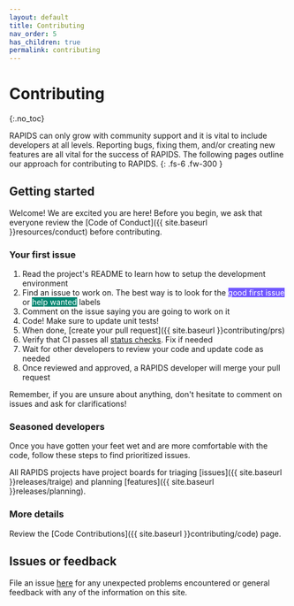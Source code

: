 ```yaml
---
layout: default
title: Contributing
nav_order: 5
has_children: true
permalink: contributing
---
```


# Contributing
{:.no_toc}

RAPIDS can only grow with community support and it is vital to include developers at all levels. Reporting bugs, fixing them, and/or creating new features are all vital for the success of RAPIDS. The following pages outline our approach for contributing to RAPIDS.
{: .fs-6 .fw-300 }

## Getting started

Welcome! We are excited you are here! Before you begin, we ask that everyone review the [Code of Conduct]({{ site.baseurl }}resources/conduct) before contributing.

### Your first issue

1. Read the project's README to learn how to setup the development environment
2. Find an issue to work on. The best way is to look for the <span class="label" style="background: #7057ff; color: #ffffff; text-transform: none">good first issue</span> or <span class="label" style="background: #008672; color: #ffffff; text-transform: none">help wanted</span> labels
3. Comment on the issue saying you are going to work on it
4. Code! Make sure to update unit tests!
5. When done, [create your pull request]({{ site.baseurl }}contributing/prs)
6. Verify that CI passes all [status checks](https://help.github.com/articles/about-status-checks/). Fix if needed
7. Wait for other developers to review your code and update code as needed
8. Once reviewed and approved, a RAPIDS developer will merge your pull request

Remember, if you are unsure about anything, don't hesitate to comment on issues and ask for clarifications!

### Seasoned developers

Once you have gotten your feet wet and are more comfortable with the code, follow these steps to find prioritized issues.

All RAPIDS projects have project boards for triaging [issues]({{ site.baseurl }}releases/traige) and planning [features]({{ site.baseurl }}releases/planning).

### More details

Review the [Code Contributions]({{ site.baseurl }}contributing/code) page.

## Issues or feedback

File an issue [here](https://github.com/rapidsai/docs/issues/new) for any unexpected problems encountered or general feedback with any of the information on this site.